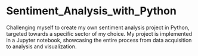 # Sentiment_Analysis_with_Python
Challenging myself to create my own sentiment analysis project in Python, targeted towards a specific sector of my choice. My project is implemented in a Jupyter notebook, showcasing the entire process from data acquisition to analysis and visualization.
